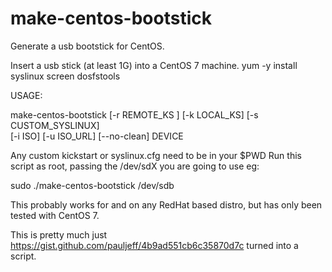 # make-centos-bootstick

Generate a usb bootstick for CentOS.

Insert a usb stick (at least 1G) into a CentOS 7 machine.
yum -y install syslinux screen dosfstools

USAGE: 

  make-centos-bootstick [-r REMOTE_KS ] [-k LOCAL_KS] [-s CUSTOM_SYSLINUX] \
  [-i ISO] [-u ISO_URL] [--no-clean] DEVICE

Any custom kickstart or syslinux.cfg need to be in your $PWD
Run this script as root, passing the /dev/sdX you are going to use
eg:

  sudo ./make-centos-bootstick /dev/sdb

This probably works for and on any RedHat based distro,
but has only been tested with CentOS 7.

This is pretty much just https://gist.github.com/pauljeff/4b9ad551cb6c35870d7c
turned into a script.
